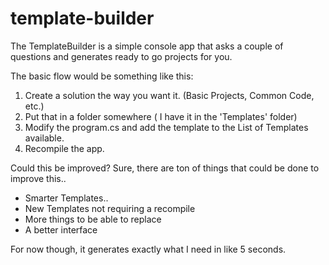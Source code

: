 template-builder
================

The TemplateBuilder is a simple console app that asks a couple of questions and generates ready to go projects for you.  

The basic flow would be something like this:

1. Create a solution the way you want it. (Basic Projects, Common Code, etc.)
2. Put that in a folder somewhere ( I have it in the 'Templates' folder)
3. Modify the program.cs and add the template to the List of Templates available.
4. Recompile the app.

Could this be improved?  Sure, there are ton of things that could be done to improve this..
- Smarter Templates..
- New Templates not requiring a recompile
- More things to be able to replace
- A better interface

For now though, it generates exactly what I need in like 5 seconds.